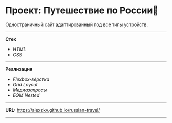 # **Проект: Путешествие по России**:station:

Одностраничный сайт адаптированный под все типы устройств.

***

__Стек__
- _HTML_
- _CSS_

***

__Реализация__
- _Flexbox-вёрстка_
- _Grid Layout_
- _Медиазапросы_
- _БЭМ Nested_

***

__URL:__ https://alexzkv.github.io/russian-travel/

***
